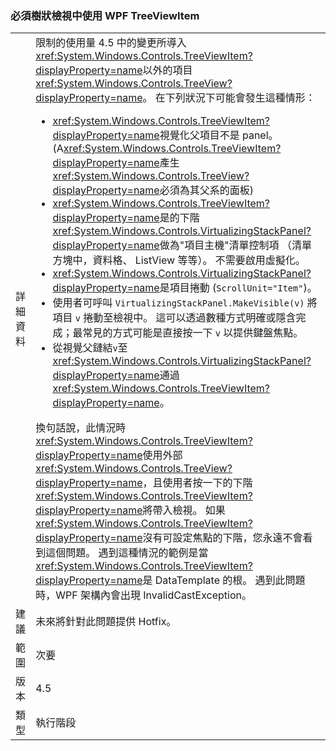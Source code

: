 ### <a name="wpf-treeviewitem-must-be-used-within-a-treeview"></a>必須樹狀檢視中使用 WPF TreeViewItem

|   |   |
|---|---|
|詳細資料|限制的使用量 4.5 中的變更所導入<xref:System.Windows.Controls.TreeViewItem?displayProperty=name>以外的項目<xref:System.Windows.Controls.TreeView?displayProperty=name>。 在下列狀況下可能會發生這種情形：<ul><li><xref:System.Windows.Controls.TreeViewItem?displayProperty=name>視覺化父項目不是 panel。 (A<xref:System.Windows.Controls.TreeViewItem?displayProperty=name>產生<xref:System.Windows.Controls.TreeView?displayProperty=name>必須為其父系的面板)</li><li><xref:System.Windows.Controls.TreeViewItem?displayProperty=name>是的下階<xref:System.Windows.Controls.VirtualizingStackPanel?displayProperty=name>做為&quot;項目主機&quot;清單控制項 （清單方塊中，資料格、 ListView 等等）。 不需要啟用虛擬化。</li><li><xref:System.Windows.Controls.VirtualizingStackPanel?displayProperty=name>是項目捲動 (<code>ScrollUnit=&quot;Item&quot;</code>)。</li><li>使用者可呼叫 <code>VirtualizingStackPanel.MakeVisible(v)</code> 將項目 <code>v</code> 捲動至檢視中。 這可以透過數種方式明確或隱含完成；最常見的方式可能是直接按一下 <code>v</code> 以提供鍵盤焦點。</li><li>從視覺父鏈結<code>v</code>至<xref:System.Windows.Controls.VirtualizingStackPanel?displayProperty=name>通過<xref:System.Windows.Controls.TreeViewItem?displayProperty=name>。</li></ul>換句話說，此情況時<xref:System.Windows.Controls.TreeViewItem?displayProperty=name>使用外部<xref:System.Windows.Controls.TreeView?displayProperty=name>，且使用者按一下的下階<xref:System.Windows.Controls.TreeViewItem?displayProperty=name>將帶入檢視。 如果<xref:System.Windows.Controls.TreeViewItem?displayProperty=name>沒有可設定焦點的下階，您永遠不會看到這個問題。 遇到這種情況的範例是當<xref:System.Windows.Controls.TreeViewItem?displayProperty=name>是 DataTemplate 的根。 遇到此問題時，WPF 架構內會出現 InvalidCastException。|
|建議|未來將針對此問題提供 Hotfix。|
|範圍|次要|
|版本|4.5|
|類型|執行階段|

